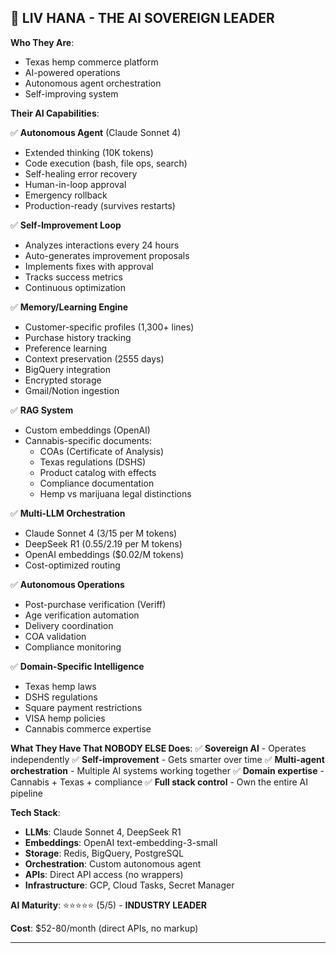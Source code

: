 ## 🎯 LIV HANA - THE AI SOVEREIGN LEADER

**Who They Are**:

- Texas hemp commerce platform
- AI-powered operations
- Autonomous agent orchestration
- Self-improving system

**Their AI Capabilities**:

✅ **Autonomous Agent** (Claude Sonnet 4)

- Extended thinking (10K tokens)
- Code execution (bash, file ops, search)
- Self-healing error recovery
- Human-in-loop approval
- Emergency rollback
- Production-ready (survives restarts)

✅ **Self-Improvement Loop**

- Analyzes interactions every 24 hours
- Auto-generates improvement proposals
- Implements fixes with approval
- Tracks success metrics
- Continuous optimization

✅ **Memory/Learning Engine**

- Customer-specific profiles (1,300+ lines)
- Purchase history tracking
- Preference learning
- Context preservation (2555 days)
- BigQuery integration
- Encrypted storage
- Gmail/Notion ingestion

✅ **RAG System**

- Custom embeddings (OpenAI)
- Cannabis-specific documents:
  - COAs (Certificate of Analysis)
  - Texas regulations (DSHS)
  - Product catalog with effects
  - Compliance documentation
  - Hemp vs marijuana legal distinctions

✅ **Multi-LLM Orchestration**

- Claude Sonnet 4 ($3/$15 per M tokens)
- DeepSeek R1 ($0.55/$2.19 per M tokens)
- OpenAI embeddings ($0.02/M tokens)
- Cost-optimized routing

✅ **Autonomous Operations**

- Post-purchase verification (Veriff)
- Age verification automation
- Delivery coordination
- COA validation
- Compliance monitoring

✅ **Domain-Specific Intelligence**

- Texas hemp laws
- DSHS regulations
- Square payment restrictions
- VISA hemp policies
- Cannabis commerce expertise

**What They Have That NOBODY ELSE Does**:
✅ **Sovereign AI** - Operates independently
✅ **Self-improvement** - Gets smarter over time
✅ **Multi-agent orchestration** - Multiple AI systems working together
✅ **Domain expertise** - Cannabis + Texas + compliance
✅ **Full stack control** - Own the entire AI pipeline

**Tech Stack**:

- **LLMs**: Claude Sonnet 4, DeepSeek R1
- **Embeddings**: OpenAI text-embedding-3-small
- **Storage**: Redis, BigQuery, PostgreSQL
- **Orchestration**: Custom autonomous agent
- **APIs**: Direct API access (no wrappers)
- **Infrastructure**: GCP, Cloud Tasks, Secret Manager

**AI Maturity**: ⭐⭐⭐⭐⭐ (5/5) - **INDUSTRY LEADER**

**Cost**: $52-80/month (direct APIs, no markup)

---
